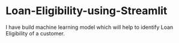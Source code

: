 # Loan-Eligibility-using-Streamlit

I have build machine learning model which will help to identify Loan Eligibility of a customer.
